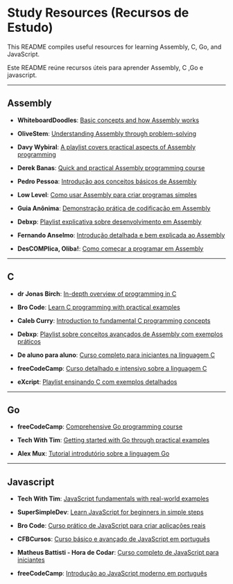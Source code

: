 # Study Resources (Recursos de Estudo)

This README compiles useful resources for learning Assembly, C, Go, and JavaScript.

Este README reúne recursos úteis para aprender Assembly, C ,Go e javascript.

---

## Assembly

- **WhiteboardDoodles**: [Basic concepts and how Assembly works](https://www.youtube.com/watch?v=LdWU8JEfPhg)
- **OliveStem**: [Understanding Assembly through problem-solving](https://www.youtube.com/watch?v=yBO-EJoVDo0&list=PL2EF13wm-hWCoj6tUBGUmrkJmH1972dBB&ab_channel=OliveStem)
- **Davy Wybiral**: [A playlist covers practical aspects of Assembly programming](https://www.youtube.com/watch?v=wLXIWKUWpSs&list=PLmxT2pVYo5LB5EzTPZGfFN0c2GDiSXgQe&ab_channel=DavyWybiral)
- **Derek Banas**: [Quick and practical Assembly programming course](https://www.youtube.com/watch?v=ViNnfoE56V8&list=PLcRWcPG8p9oaIMR3rWXd2kgX91AtbfH66&ab_channel=DerekBanas)

- **Pedro Pessoa**: [Introdução aos conceitos básicos de Assembly](https://www.youtube.com/watch?v=Rpq5PDDgwxU&ab_channel=PedroPessoa)
- **Low Level**: [Como usar Assembly para criar programas simples](https://www.youtube.com/watch?v=jPDiaZS-2ok&ab_channel=LowLevel)
- **Guia Anônima**: [Demonstração prática de codificação em Assembly](https://www.youtube.com/watch?v=VDJ1TRrLF3A)
- **Debxp**: [Playlist explicativa sobre desenvolvimento em Assembly](https://www.youtube.com/watch?v=Ej6U-qk0bdE&list=PLXoSGejyuQGohd0arC7jRBqVdQqf5GqKJ&ab_channel=debxp)
- **Fernando Anselmo**: [Introdução detalhada e bem explicada ao Assembly](https://www.youtube.com/watch?v=0lfikxs967c&list=PLxTkH01AauxRm0LFLlOA9RR5O6hBLqBtC&ab_channel=FernandoAnselmo)
- **DesCOMPlica, Oliba!**: [Como começar a programar em Assembly](https://www.youtube.com/watch?v=6jFc3jjvAes&list=PLHCyLhqWSaHAvibGpwHGvoN6pO7AUGyOh&ab_channel=DesCOMPlica%2COliba%21)

---

## C

- **dr Jonas Birch**: [In-depth overview of programming in C](https://www.youtube.com/watch?v=ve2l3yK37Jo&t=8710s&ab_channel=drJonasBirch)
- **Bro Code**: [Learn C programming with practical examples](https://www.youtube.com/watch?v=87SH2Cn0s9A&ab_channel=BroCode)
- **Caleb Curry**: [Introduction to fundamental C programming concepts](https://www.youtube.com/watch?v=Bz4MxDeEM6k&ab_channel=CalebCurry)

- **Debxp**: [Playlist sobre conceitos avançados de Assembly com exemplos práticos](https://www.youtube.com/watch?v=BDcyIEjdmLk&list=PLXoSGejyuQGqk-_fjrmT5eHrM_gvldIQP&ab_channel=debxp)
- **De aluno para aluno**: [Curso completo para iniciantes na linguagem C](https://www.youtube.com/watch?v=VnH7OVFj_pA&list=PLa75BYTPDNKZWYypgOFEsX3H2Mg-SzuLW&ab_channel=Dealunoparaaluno)
- **freeCodeCamp**: [Curso detalhado e intensivo sobre a linguagem C](https://www.youtube.com/watch?v=KJgsSFOSQv0&t=1s&ab_channel=freeCodeCamp.org)
- **eXcript**: [Playlist ensinando C com exemplos detalhados](https://www.youtube.com/watch?v=FH7YrE0RjWE&list=PLesCEcYj003SwVdufCQM5FIbrOd0GG1M4&ab_channel=eXcript)

---

## Go

- **freeCodeCamp**: [Comprehensive Go programming course](https://www.youtube.com/watch?v=un6ZyFkqFKo&ab_channel=freeCodeCamp.org)
- **Tech With Tim**: [Getting started with Go through practical examples](https://www.youtube.com/watch?v=LHhsNa_Kgns&ab_channel=TechWithTim)

- **Alex Mux**: [Tutorial introdutório sobre a linguagem Go](https://www.youtube.com/watch?v=8uiZC0l4Ajw&ab_channel=AlexMux)

---

## Javascript

- **Tech With Tim**: [JavaScript fundamentals with real-world examples](https://www.youtube.com/watch?v=TjjKcgtlsY8&ab_channel=TechWithTim)
- **SuperSimpleDev**: [Learn JavaScript for beginners in simple steps](https://www.youtube.com/watch?v=EerdGm-ehJQ)
- **Bro Code**: [Curso prático de JavaScript para criar aplicações reais](https://www.youtube.com/watch?v=lfmg-EJ8gm4)

- **CFBCursos**: [Curso básico e avançado de JavaScript em português](https://www.youtube.com/watch?v=E4DBTqgxHGM&list=PLx4x_zx8csUg_AxxbVWHEyAJ6cBdsYc0T&ab_channel=CFBCursos)
- **Matheus Battisti - Hora de Codar**: [Curso completo de JavaScript para iniciantes](https://www.youtube.com/watch?v=TkD0QMyBa28&list=PLnDvRpP8BneysKU8KivhnrVaKpILD3gZ6&ab_channel=MatheusBattisti-HoradeCodar)
- **freeCodeCamp**: [Introdução ao JavaScript moderno em português](https://www.youtube.com/watch?v=aA31cVca_hI&t=1s&ab_channel=freeCodeCampemPortugu%C3%AAs)
